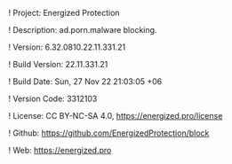 ! Project: Energized Protection

! Description: ad.porn.malware blocking.

! Version: 6.32.0810.22.11.331.21

! Build Version: 22.11.331.21

! Build Date: Sun, 27 Nov 22 21:03:05 +06

! Version Code: 3312103

! License: CC BY-NC-SA 4.0, https://energized.pro/license

! Github: https://github.com/EnergizedProtection/block

! Web: https://energized.pro
